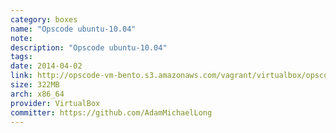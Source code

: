 ```yaml
---
category: boxes
name: "Opscode ubuntu-10.04"
note: 
description: "Opscode ubuntu-10.04"
tags:
date: 2014-04-02
link: http://opscode-vm-bento.s3.amazonaws.com/vagrant/virtualbox/opscode_ubuntu-10.04_chef-provisionerless.box
size: 322MB
arch: x86_64
provider: VirtualBox
committer: https://github.com/AdamMichaelLong
---
```


